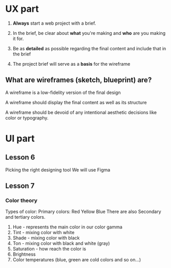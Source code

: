 # UX part

1. **Always** start a  web project with a brief.

2. In the brief, be clear about **what** you're making and **who** are you making it for.

3. Be as **detailed** as possible regarding the final content and include that in the brief

4. The project brief will serve as a **basis** for the wireframe

## What are wireframes (sketch, blueprint) are?

A wireframe is a low-fidelity version of the final design

A wireframe should display the final content as well as its structure

A wireframe should be devoid of any intentional aesthetic decisions like color or typography.

# UI part


## Lesson 6

Picking the right designing tool
We will use Figma

## Lesson 7

### Color theory

Types of color:
Primary colors: Red Yellow Blue
There are also Secondary and tertiary colors.

1. Hue - represents the main color in our color gamma
2. Tint - mixing color with white
3. Shade - mixing color with black
4. Ton - mixing color with black and white (gray)
5. Saturation - how reach the color is
6. Brightness
7. Color temperatures (blue, green are cold colors and so on...)